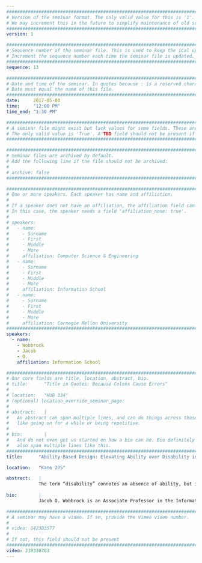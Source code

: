 ```yaml
---
################################################################################
# Version of the seminar format. The only valid value for this is '1'. 
# We may increment this in the future to simplify maintenance of old seminars.
################################################################################
version: 1

################################################################################
# Sequence number of the seminar file. This is used to keep the iCal up to date.
# Increment the sequence number each time the seminar file is updated.
################################################################################
sequence: 13

################################################################################
# Date and time of the seminar. In quotes because : is a reserved character.
# Date must equal the name of this file.
################################################################################
date:     2017-05-03
time:     "12:00 PM"
time_end: "1:30 PM"

################################################################################
# A seminar file might exist but lack values for some fields. These are 'TBD'. 
# The only valid value is 'True'. A TBD field should not be present if 'False'.
################################################################################

################################################################################
# Seminar files are archived by default.
# Add the following line if the file should not be archived:
#
# archive: false
################################################################################

################################################################################
# One or more speakers. Each speaker has name and affiliation.
#
# If a speaker does not have an affiliation, the affiliation field can be removed.
# In this case, the speaker needs a field 'affiliation_none: true'.
#
# speakers:
#   - name: 
#     - Surname
#     - First
#     - Middle
#     - More
#     affiliation: Computer Science & Engineering 
#   - name: 
#     - Surname
#     - First
#     - Middle
#     - More
#     affiliation: Information School 
#   - name: 
#     - Surname
#     - First
#     - Middle
#     - More
#     affiliation: Carnegie Mellon University 
################################################################################
speakers:
  - name:
    - Wobbrock
    - Jacob
    - O.
    affiliation: Information School

################################################################################
# Our core fields are title, location, abstract, bio.
# title:      "Title in Quotes: Because Colons Cause Errors"
# 
# location:   "HUB 334"
# (optional) location_override_seminar_page:
#
# abstract:   |
#   An abstract can span multiple lines, and can do things across those lines,
#   like going on for a while or being repetitive.
# 
# bio:        |
#   And do not even get us started on how a bio can be. Bio definitely can
#   also span multiple lines like this.
################################################################################
title:      "Ability-Based Design: Elevating Ability over Disability in Accessible Computing"

location:   "Kane 225"

abstract:   |
            The term “disability” connotes an absence of ability, but is like saying “dis-weight” or “dis-height.” All living people have some abilities. Unfortunately, history is filled with examples of a focus on dis-ability, on what is missing, and on ensuing attempts to replace lost function to make people match a rigid world. Although often well intended, such a focus assumes humans must be adapted, and that interfaces, devices, and environments get to remain as they are. These built things embody numerous “ability assumptions” imbued by their designers, and yet remain unaware of their users’ abilities. They also remain unaware of the situations their users are in, or how those situations affect their users’ abilities. An important shift in perspective comes by allowing people to “remain as they are,” asking instead how interfaces, devices, and environments can bear the burden of becoming more suitable to their users’ situated abilities. I call this perspective and the principles that accompany it “Ability-Based Design,” where the human abilities required to use a technology in a given context are questioned, and systems are made operable by or adaptable to alternative abilities. From this perspective, all people have varying degrees of ability, and different situations lead to different ability limitations, some long-term and some momentary. Some ability limitations come mostly from within the self, others from mostly outside the self. Ability-Based Design considers the whole “landscape of ability,” honoring the human at its center and asking more of our technologies. In this talk, I will cover a decade’s worth of projects related to Ability-Based Design, some directed at “people with disabilities” and others directed at “people in disabling situations.” Rather than dive into any one project, I will convey a space of explored possibilities. I will also put forth a grand challenge: that anyone, anywhere, at any time can interact with technologies ideally suited to their specific situated abilities, and that our technologies do the work to achieve this fit. It is our job to make this possible.
  
bio:        |
            Jacob O. Wobbrock is an Associate Professor in the Information School and an Adjunct Associate Professor in the School of Computer Science & Engineering at the University of Washington, where he directs the Mobile & Accessible Design Lab. He is a founding member of the design: use: build: Group (DUB Group) and the multi-departmental Master of HCI & Design program at UW. Dr. Wobbrock’s research seeks to scientifically understand people’s interactions with computers and information, and to improve those interactions through design and engineering, especially for people with disabilities. His specific research topics include interaction techniques, human performance measurement and modeling, HCI research and design methods, mobile computing, and accessible computing. Dr. Wobbrock has co-authored over 120 peer-reviewed publications, receiving 19 paper awards, including 7 best papers and 7 honorable mentions from ACM CHI. For his work on accessible computing, he will receive the 2017 ACM SIGCHI Social Impact Award in May 2017. He is also the recipient of an NSF CAREER award and five other National Science Foundation grants. He is on the editorial board of ACM Transactions on Computer-Human Interaction. His advisees, to whom he owes his success, have become professors at Harvard, Cornell, Colorado, Maryland, Brown, Simon Fraser, and elsewhere. Dr. Wobbrock received a B.S. with Honors in Symbolic Systems and an M.S. in Computer Science from Stanford University; he received a Ph.D. in Human-Computer Interaction from Carnegie Mellon University. Upon graduation, he was honored with CMU’s School of Computer Science Distinguished Dissertation Award.

################################################################################
# A seminar may have a video. If so, provide the Vimeo video number.
#
# video: 142303577
#
# If not, this field should not be present 
################################################################################
video: 218330703
---
```

